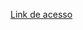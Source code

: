 [Link de acesso]([https://www.linkedin.com/in/andré-macêdo-40498a317/](https://ifc-teste.web.app/))
